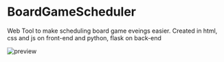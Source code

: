 # BoardGameScheduler

Web Tool to make scheduling board game eveings easier. 
Created in html, css and js on front-end and python, flask on back-end


![preview](https://user-images.githubusercontent.com/97404833/196487135-eb3f7739-1f46-4296-b18d-942255c4a357.JPG)
